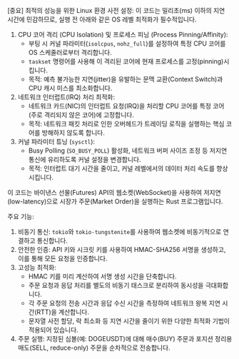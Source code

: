 [중요] 최적의 성능을 위한 Linux 환경 사전 설정:
이 코드는 밀리초(ms) 이하의 지연 시간에 민감하므로, 실행 전 아래와 같은 OS 레벨 최적화가 필수적입니다.
1. CPU 코어 격리 (CPU Isolation) 및 프로세스 피닝 (Process Pinning/Affinity):
   - 부팅 시 커널 파라미터(`isolcpus`, `nohz_full`)를 설정하여 특정 CPU 코어를 OS 스케줄러로부터 격리합니다.
   - `taskset` 명령어를 사용해 이 격리된 코어에 현재 프로세스를 고정(pinning)시킵니다.
   - 목적: 예측 불가능한 지연(jitter)을 유발하는 문맥 교환(Context Switch)과 CPU 캐시 미스를 최소화합니다.
2. 네트워크 인터럽트(IRQ) 처리 최적화:
   - 네트워크 카드(NIC)의 인터럽트 요청(IRQ)을 처리할 CPU 코어를 특정 코어(주로 격리되지 않은 코어)에 고정합니다.
   - 목적: 네트워크 패킷 처리로 인한 오버헤드가 트레이딩 로직을 실행하는 핵심 코어를 방해하지 않도록 합니다.
3. 커널 파라미터 튜닝 (`sysctl`):
   - Busy Polling (`SO_BUSY_POLL`) 활성화, 네트워크 버퍼 사이즈 조정 등 저지연 통신에 유리하도록 커널 설정을 변경합니다.
   - 목적: 인터럽트 대기 시간을 줄이고, 커널 레벨에서의 데이터 처리 속도를 향상시킵니다.

이 코드는 바이낸스 선물(Futures) API의 웹소켓(WebSocket)을 사용하여
저지연(low-latency)으로 시장가 주문(Market Order)을 실행하는 Rust 프로그램입니다.

주요 기능:
1. 비동기 통신: `tokio`와 `tokio-tungstenite`를 사용하여 웹소켓에 비동기적으로 연결하고 통신합니다.
2. 안전한 인증: API 키와 시크릿 키를 사용하여 HMAC-SHA256 서명을 생성하고, 이를 통해 모든 요청을 인증합니다.
3. 고성능 최적화:
   - HMAC 키를 미리 계산하여 서명 생성 시간을 단축합니다.
   - 주문 요청과 응답 처리를 별도의 비동기 태스크로 분리하여 동시성을 극대화합니다.
   - 각 주문 요청의 전송 시간과 응답 수신 시간을 측정하여 네트워크 왕복 지연 시간(RTT)을 계산합니다.
   - 문자열 사전 할당, 락 최소화 등 지연 시간을 줄이기 위한 다양한 최적화 기법이 적용되어 있습니다.
4. 주문 실행: 지정된 심볼(예: DOGEUSDT)에 대해 매수(BUY) 주문과 포지션 정리용 매도(SELL, reduce-only) 주문을 순차적으로 전송합니다.
